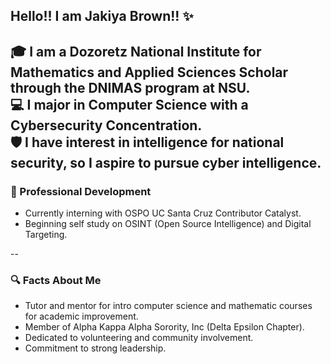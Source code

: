 ## Hello!! I am Jakiya Brown!! ✨

🎓 I am a Dozoretz National Institute for Mathematics and Applied Sciences Scholar through the DNIMAS program at NSU.  
💻 I major in Computer Science with a Cybersecurity Concentration.  
🛡️ I have interest in intelligence for national security, so I aspire to pursue cyber intelligence.  
--  
### 💼 Professional Development  

   -  Currently interning with OSPO UC Santa Cruz Contributor Catalyst.
   -  Beginning self study on OSINT (Open Source Intelligence) and Digital Targeting.

-- 

### 🔍 Facts About Me  

   -  Tutor and mentor for intro computer science and mathematic courses for academic improvement.
   -  Member of Alpha Kappa Alpha Sorority, Inc (Delta Epsilon Chapter).
   -  Dedicated to volunteering and community involvement.
   -  Commitment to strong leadership.

